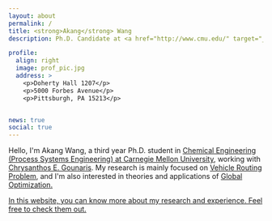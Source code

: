 ```yaml
---
layout: about
permalink: /
title: <strong>Akang</strong> Wang
description: Ph.D. Candidate at <a href="http://www.cmu.edu/" target="_blank">Carnegie Mellon University</a>

profile:
  align: right
  image: prof_pic.jpg
  address: >
    <p>Doherty Hall 1207</p>
    <p>5000 Forbes Avenue</p>
    <p>Pittsburgh, PA 15213</p>


news: true
social: true
---
```


Hello, I'm Akang Wang, a third year Ph.D. student in <a href="https://www.cmu.edu/cheme/research/process-systems-engineering/index.html" target="_blank">Chemical Engineering (Process Systems Engineering) at Carnegie Mellon University</a>, working with <a href="https://www.cmu.edu/cheme/people/faculty/chrysanthos-e-gounaris.html" target="_blank">Chrysanthos E. Gounaris</a>. My research is mainly focused on <a href="https://en.wikipedia.org/wiki/Vehicle_routing_problem" target="_blank">Vehicle Routing Problem</a>, and I'm also interested in theories and applications of <a href="http://mathworld.wolfram.com/GlobalOptimization.html" target="_blank">Global Optimization. 

In this website, you can know more about my research and experience. Feel free to check them out. 